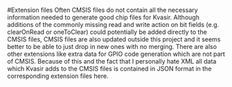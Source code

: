 #Extension files
Often CMSIS files do not contain all the necessary information needed to generate good chip files for Kvasir.
Although additions of the commonly missing read and write action on bit fields (e.g. clearOnRead or oneToClear) could potentially be added directly to the CMSIS files, CMSIS files are also updated outside this project and it seems better to be able to just drop in new ones with no merging. There are also other extensions like extra data for GPIO code generation which are not part of CMSIS.
Because of this and the fact that I personally hate XML all data which Kvasir adds to the CMSIS files is contained in JSON format in the corresponding extension files here.
